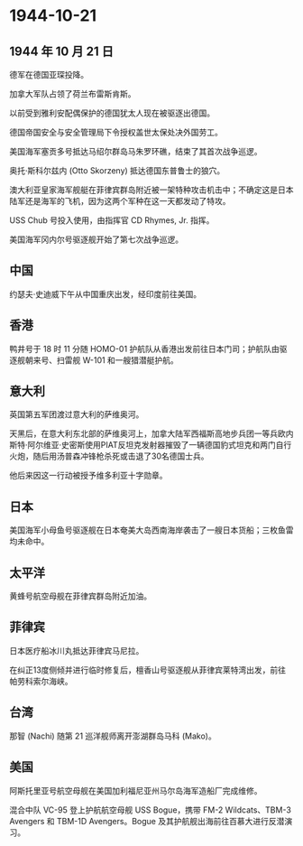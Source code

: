 # 1944-10-21

## 1944 年 10 月 21 日

德军在德国亚琛投降。

加拿大军队占领了荷兰布雷斯肯斯。

以前受到雅利安配偶保护的德国犹太人现在被驱逐出德国。

德国帝国安全与安全管理局下令授权盖世太保处决外国劳工。

美国海军塞贡多号抵达马绍尔群岛马朱罗环礁，结束了其首次战争巡逻。

奥托·斯科尔兹内 (Otto Skorzeny) 抵达德国东普鲁士的狼穴。

澳大利亚皇家海军舰艇在菲律宾群岛附近被一架特种攻击机击中；不确定这是日本陆军还是海军的飞机，因为这两个军种在这一天都发动了特攻。

USS Chub 号投入使用，由指挥官 CD Rhymes, Jr. 指挥。

美国海军冈内尔号驱逐舰开始了第七次战争巡逻。

## 中国

约瑟夫·史迪威下午从中国重庆出发，经印度前往美国。

## 香港

鸭井号于 18 时 11 分随 HOMO-01
护航队从香港出发前往日本门司；护航队由驱逐舰朝来号、扫雷舰 W-101
和一艘猎潜艇护航。

## 意大利

英国第五军团渡过意大利的萨维奥河。

天黑后，在意大利东北部的萨维奥河上，加拿大陆军西福斯高地步兵团一等兵欧内斯特·阿尔维亚·史密斯使用PIAT反坦克发射器摧毁了一辆德国豹式坦克和两门自行火炮，随后用汤普森冲锋枪杀死或击退了30名德国士兵。

他后来因这一行动被授予维多利亚十字勋章。

## 日本

美国海军小母鱼号驱逐舰在日本奄美大岛西南海岸袭击了一艘日本货船；三枚鱼雷均未命中。

## 太平洋

黄蜂号航空母舰在菲律宾群岛附近加油。

## 菲律宾

日本医疗船冰川丸抵达菲律宾马尼拉。

在纠正13度侧倾并进行临时修复后，檀香山号驱逐舰从菲律宾莱特湾出发，前往帕劳科索尔海峡。

## 台湾

那智 (Nachi) 随第 21 巡洋舰师离开澎湖群岛马科 (Mako)。

## 美国

阿斯托里亚号航空母舰在美国加利福尼亚州马尔岛海军造船厂完成维修。

混合中队 VC-95 登上护航航空母舰 USS Bogue，携带 FM-2 Wildcats、TBM-3
Avengers 和 TBM-1D Avengers。Bogue
及其护航舰出海前往百慕大进行反潜演习。

